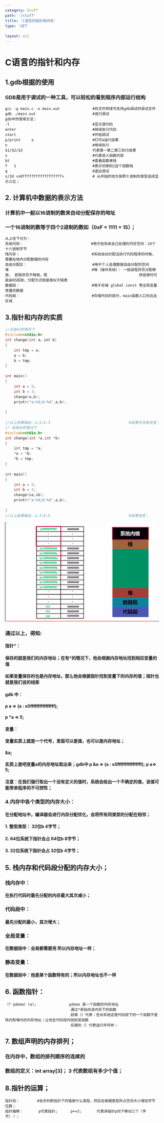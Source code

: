 ```yaml
---
category: Stuff
path: '/stuff'
title: 'C语言的指针和内存'
type: 'GET'

layout: nil
---
```




# C语言的指针和内存

## 1.gdb根据的使用

### GDB是用于调试的一种工具，可以轻松的看到程序内部运行结构

```
gcc -g main.c -o main.out 				#将文件转成可支持gdb调试的调试文件
gdb ./main.out 							#进行调试
gdb中的使用方法：
-l										#显示源代码
enter									#继续执行代码
start 									#开始调试
p/print		a							#打印a运行结果
n										#继续执行	
$1/$2/$3								代表第一第二第三执行结果
s										#代表进入函数内部
bt										#查看函数堆栈
f   1									#表示切换到1这个函数栈
q										#退出调试
x/3d <x0ffffffffffffffffff>				# 从开始的地方按照十进制的类型连续显示三位；
```

## 2. 计算机中数据的表示方法

### 计算机中一般以16进制的数来自动分配保存的地址

### 一个16进制的数等于四个2进制的数如（0xF = 1111 = 15）；

```
从上往下分为：
系统内核：								#用于给系统自己处理的内存空间：24个十六进制字节
栈内存：								 #系统自动分配当执行代码程序的时候，需要在栈内分配数据的内存
自由分配区：							    #用于个人处理数据自由分配的空间
堆									   #堆（操作系统）： 一般由程序员分配释放， 若程序员不释放，程											序结束时可能由OS回收，分配方式倒是类似于链表
数据段：								 #用于存储 global const 等全局变量常量的数据
代码段：								 #存储代码的部分，main函数入口也在此区域
```

## 3.指针和内存的实质

```c
//无指针的情况下
#include<stdio.h>
int change(int a，int b)
{
    int tmp = a;
    a = b;
    b = tmp;
}

int main()
{
    int a = 5;
    int b = 3;
    change(a,b);
    printr("a:%d;b:%d",a,b);
    
}

//以上结果输出：a:5;b:3									#结果并没有改变；
// 有指针的情况下
#include<stdio.h>
int change(int *a,int *b)
{
    int tmp = *a;
    *a = *b;
    *b = tmp;
}

int main()
{
    int a = 5;
    int b = 3;
    change(&a,&b);
    printr("a:%d;b:%d",a,b);
    
}
//以上结果输出：a:3;b:5									#结果改变；

```

![2019-07-21 10-50-45屏幕截图](../Public/img/内存.png)





### 通过以上，得知:

#### 指针*：

#### 保存的就是我们的内存地址；在有\*的情况下，他会根据内存地址找到相应变量的值

#### 如果变量保存的也是内存地址，那么他会根据指针找到变量下的内存的值；指针也就是我们说的线索

#### gdb 中：

#### p	a =>	(a : x0ffffffffffffffff);

#### p	*a =>	5;

#### 变量：

#### 变量实质上就是一个代号，里面可以是值，也可以是内存地址；

#### \&a;

#### 实质上是吧变量a的内存地址取出来；gdb中	p	&a =>	(a : x0ffffffffffffffff);	p	a=>	5;



#### 注意：在我们强行取出一个没有定义的值时，系统会给出一个不确定的值，该值可能带来程序的不可控性；



### 4.内存中各个类型的内存大小：

#### 在分配地址中，编译器会进行内存分配优化，会将所有同类型的分配在相邻；

#### 1. 整型类型：		32位b		4字节；

#### 2. 64位系统下指针会占	64位b	8字节；

#### 3. 32位系统下指针会占	32位b	4字节；



## 5. 栈内存和代码段分配的内存大小；

### 栈内存中：

#### 在执行代码时最先分配的内存最大其次减小；

### 代码段中：

#### 最先分配的最小，其次增大；

### 全局变量：

#### 在数据段中：全局都需要用 所以内存地址一样；

### 静态变量：

#### 在数据段中：他是某个函数特有的；所以内存地址也不一样



## 6. 函数指针：

```
（* pdemo）(a);				pdemo 是一个函数的内存地址
							  通过*来指向该内存下的函数
							  前面（）代表：告诉系统这是代码段下的一个函数不是栈内和堆内的内存地址；让他去代码段内找到该函数
							  后面的（）代表运行并传参；
```



## 7. 数组声明的内存排列；

### 在内存中，数组的排列顺序的连续的

### 数组的定义：int array[3]；		3 代表数组有多少个值；

## 8.指针的运算；

```
指针加：		#会先判断指针下的值是什么类型，然后在根据类型所占空间大小增加字节位数；
指针偏移：		p代表指针;		p+=3;		代表讲指针p向下移动三个（字节）！；
```

